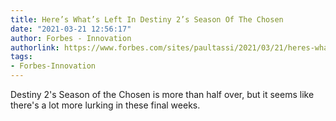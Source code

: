 ```yaml
---
title: Here’s What’s Left In Destiny 2’s Season Of The Chosen
date: "2021-03-21 12:56:17"
author: Forbes - Innovation
authorlink: https://www.forbes.com/sites/paultassi/2021/03/21/heres-whats-left-in-destiny-2s-season-of-the-chosen/
tags:
- Forbes-Innovation
---
```

Destiny 2's Season of the Chosen is more than half over, but it seems like there's a lot more lurking in these final weeks.